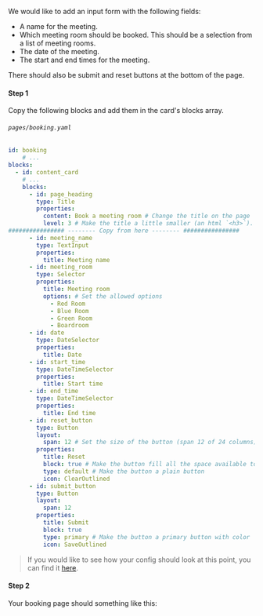 We would like to add an input form with the following fields:

- A name for the meeting.
- Which meeting room should be booked. This should be a selection from a list of meeting rooms.
- The date of the meeting.
- The start and end times for the meeting.

There should also be submit and reset buttons at the bottom of the page.

#### Step 1

Copy the following blocks and add them in the card's blocks array.

###### `pages/booking.yaml`
```yaml
id: booking
    # ...
blocks:
  - id: content_card
    # ...
    blocks:
      - id: page_heading
        type: Title
        properties:
          content: Book a meeting room # Change the title on the page
          level: 3 # Make the title a little smaller (an html `<h3>`).
################ -------- Copy from here -------- ################
      - id: meeting_name
        type: TextInput
        properties:
          title: Meeting name
      - id: meeting_room
        type: Selector
        properties:
          title: Meeting room
          options: # Set the allowed options
            - Red Room
            - Blue Room
            - Green Room
            - Boardroom
      - id: date
        type: DateSelector
        properties:
          title: Date
      - id: start_time
        type: DateTimeSelector
        properties:
          title: Start time
      - id: end_time
        type: DateTimeSelector
        properties:
          title: End time
      - id: reset_button
        type: Button
        layout:
          span: 12 # Set the size of the button (span 12 of 24 columns)
        properties:
          title: Reset
          block: true # Make the button fill all the space available to it
          type: default # Make the button a plain button
          icon: ClearOutlined
      - id: submit_button
        type: Button
        layout:
          span: 12
        properties:
          title: Submit
          block: true
          type: primary # Make the button a primary button with color
          icon: SaveOutlined
```

>  If you would like to see how your config should look at this point, you can find it [here](tutorial-add-blocks-config).

#### Step 2

Your booking page should something like this: